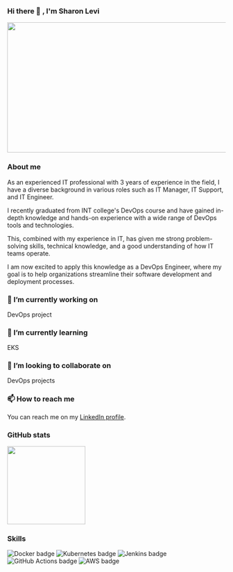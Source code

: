 ### Hi there 👋 , I'm Sharon Levi

<div align="center">
  <img src="https://cdn.faun.dev/prod/media/public/original_images/devOps-cloud-native.gif" width="600" height="300"/>
</div>

### About me

As an experienced IT professional with 3 years of experience in the field, I have a diverse background in various roles such as IT Manager, IT Support, and IT Engineer. 

I recently graduated from INT college's DevOps course and have gained in-depth knowledge and hands-on experience with a wide range of DevOps tools and technologies.

This, combined with my experience in IT, has given me strong problem-solving skills, technical knowledge, and a good understanding of how IT teams operate.

I am now excited to apply this knowledge as a DevOps Engineer, where my goal is to help organizations streamline their software development and deployment processes.

### 🔭 I’m currently working on

DevOps project

### 🌱 I’m currently learning

EKS

### 👯 I’m looking to collaborate on

DevOps projects

### 📫 How to reach me

You can reach me on my [LinkedIn profile](https://www.linkedin.com/in/sharonlevi-devops/).

### GitHub stats

<img height="180em" src="https://github-readme-stats.vercel.app/api?username=SharonLeviDevops&show_icons=true&hide_border=true&&count_private=true&include_all_commits=true" />

### Skills

<img src="https://img.shields.io/badge/DevOps-Docker-blue?logo=docker&logoColor=white&style=for-the-badge" alt="Docker badge" />
<img src="https://img.shields.io/badge/DevOps-Kubernetes-blue?logo=kubernetes&logoColor=white&style=for-the-badge" alt="Kubernetes badge" />
<img src="https://img.shields.io/badge/DevOps-Jenkins-blue?logo=jenkins&logoColor=white&style=for-the-badge" alt="Jenkins badge" />
<img src="https://img.shields.io/badge/DevOps-GitHub_Actions-blue?logo=github-actions&logoColor=white&style=for-the-badge" alt="GitHub Actions badge" />
<img src="https://img.shields.io/badge/DevOps-AWS-blue?logo=amazon-aws&logoColor=white&style=for-the-badge" alt="AWS badge" />
